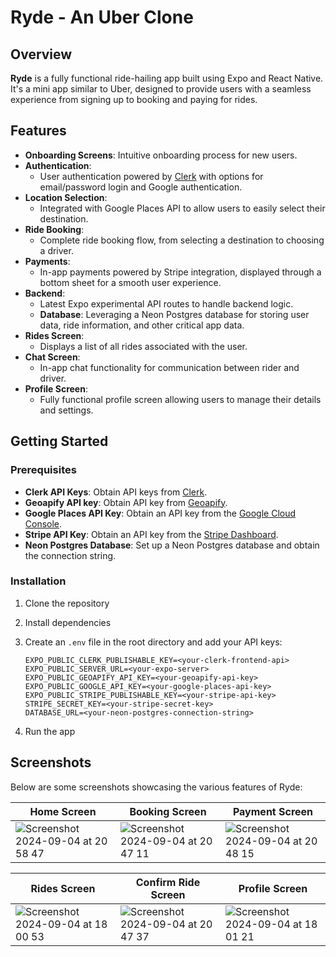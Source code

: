 # Ryde - An Uber Clone

## Overview

**Ryde** is a fully functional ride-hailing app built using Expo and React Native. It's a mini app similar to Uber, designed to provide users with a seamless experience from signing up to booking and paying for rides. 

## Features

- **Onboarding Screens**: Intuitive onboarding process for new users.
- **Authentication**: 
  - User authentication powered by [Clerk](https://clerk.dev/) with options for email/password login and Google authentication.
- **Location Selection**:
  - Integrated with Google Places API to allow users to easily select their destination.
- **Ride Booking**:
  - Complete ride booking flow, from selecting a destination to choosing a driver.
- **Payments**:
  - In-app payments powered by Stripe integration, displayed through a bottom sheet for a smooth user experience.
- **Backend**:
  - Latest Expo experimental API routes to handle backend logic.
  - **Database**: Leveraging a Neon Postgres database for storing user data, ride information, and other critical app data.
- **Rides Screen**: 
  - Displays a list of all rides associated with the user.
- **Chat Screen**: 
  - In-app chat functionality for communication between rider and driver.
- **Profile Screen**: 
  - Fully functional profile screen allowing users to manage their details and settings.

## Getting Started

### Prerequisites

- **Clerk API Keys**: Obtain API keys from [Clerk](https://clerk.dev/).
- **Geoapify API key**: Obtain API key from [Geoapify]([https://clerk.dev/](https://www.geoapify.com/)).
- **Google Places API Key**: Obtain an API key from the [Google Cloud Console](https://cloud.google.com/console).
- **Stripe API Key**: Obtain an API key from the [Stripe Dashboard](https://dashboard.stripe.com/).
- **Neon Postgres Database**: Set up a Neon Postgres database and obtain the connection string.

### Installation

1. Clone the repository
2. Install dependencies
3. Create an `.env` file in the root directory and add your API keys:

    ```plaintext
    EXPO_PUBLIC_CLERK_PUBLISHABLE_KEY=<your-clerk-frontend-api>
    EXPO_PUBLIC_SERVER_URL=<your-expo-server>
    EXPO_PUBLIC_GEOAPIFY_API_KEY=<your-geoapify-api-key>
    EXPO_PUBLIC_GOOGLE_API_KEY=<your-google-places-api-key>
    EXPO_PUBLIC_STRIPE_PUBLISHABLE_KEY=<your-stripe-api-key>
    STRIPE_SECRET_KEY=<your-stripe-secret-key>
    DATABASE_URL=<your-neon-postgres-connection-string>
    ```
4. Run the app

## Screenshots

Below are some screenshots showcasing the various features of Ryde:

| Home Screen | Booking Screen | Payment Screen |
|-------------|----------------|----------------|
| ![Screenshot 2024-09-04 at 20 58 47](https://github.com/user-attachments/assets/e7dd4850-d29a-4ae2-9d4a-27deff634d40) | ![Screenshot 2024-09-04 at 20 47 11](https://github.com/user-attachments/assets/2d33ebd6-380f-459d-8192-39e593f2e17a) | ![Screenshot 2024-09-04 at 20 48 15](https://github.com/user-attachments/assets/8d8b8e38-d7cb-435d-85bd-d881b5fd549b)


| Rides Screen | Confirm Ride Screen | Profile Screen |
|--------------|-------------|----------------|
| ![Screenshot 2024-09-04 at 18 00 53](https://github.com/user-attachments/assets/8443ef28-c0b9-407f-a3b6-85cb4beb1abc) | ![Screenshot 2024-09-04 at 20 47 37](https://github.com/user-attachments/assets/17cce91d-6c06-45c5-9493-9c571abe5f3a) | ![Screenshot 2024-09-04 at 18 01 21](https://github.com/user-attachments/assets/b4424eee-7f6a-4124-912e-03290de12e56)
 
